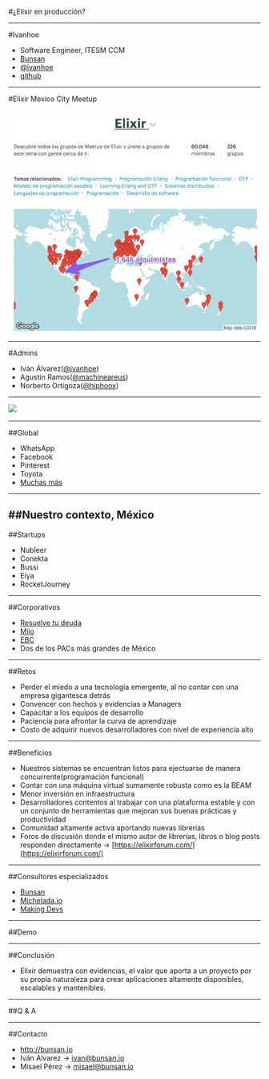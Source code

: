 #¿Elixir en producción?

---

#Ivanhoe

- Software Engineer, ITESM CCM
- [Bunsan](https://bunsan.io/)
- [@ivanhoe](https://twitter.com/ivanhoe)
- [github](https://github.com/ivanhoe) 


---
#Elixir Mexico City Meetup

![](elixir_groups_mx.jpg)

---
#Admins

- Iván Álvarez([@ivanhoe](https://twitter.com/ivanhoe))
- Agustín Ramos([@machineareus](https://twitter.com/machineareus))
- Norberto Ortigoza([@hiphoox](https://twitter.com/hiphoox))


---

![](https://www.youtube.com/watch?v=lxYFOM3UJzo)

---

##Global

- WhatsApp
- Facebook
- Pinterest
- Toyota
- [Muchas más](http://elixir-companies.com/)


---

##Nuestro contexto, México
---

##Startups

- Nubleer
- Conekta
- Bussi
- Eiya
- RocketJourney

---

##Corporativos

- [Resuelve tu deuda](https://github.com/resuelve/nuestro-equipo)
- [Miio](https://miio.com.mx/)
- [EBC](https://www.ebc.mx/)
- Dos de los PACs más grandes de México

---

##Retos

- Perder el miedo a una tecnología emergente, al no contar con una empresa gigantesca detrás
- Convencer con hechos y evidencias a Managers
- Capacitar a los equipos de desarrollo
- Paciencia para afrontar la curva de aprendizaje
- Costo de adquirir nuevos desarrolladores con nivel de experiencia alto


---

##Beneficios

- Nuestros sistemas se encuentran listos para ejectuarse de manera concurrente(programación funcional)
- Contar con una máquina virtual sumamente robusta como es la BEAM
- Menor inversión en infraestructura
- Desarrolladores contentos al trabajar con una plataforma estable y con un conjunto de herramientas que mejoran sus buenas prácticas y productividad
- Comunidad altamente activa aportando nuevas librerías 
- Foros de discusión donde el mismo autor de librerías, libros o blog posts responden directamente -> [https://elixirforum.com/](https://elixirforum.com/)


---

##Consultores especializados

- [Bunsan](https://bunsan.io)
- [Michelada.io](https://michelada.io/)
- [Making Devs](http://makingdevs.com/)





---

##Demo 

---

##Conclusión

- Elixir demuestra con evidencias, el valor que aporta a un proyecto por su propía naturaleza para crear aplicaciones altamente disponibles, escalables y mantenibles.


---

##Q & A

---

##Contacto

- http://bunsan.io
- Iván Alvarez -> ivan@bunsan.io
- Misael Pérez -> misael@bunsan.io
